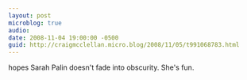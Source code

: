 ```yaml
---
layout: post
microblog: true
audio: 
date: 2008-11-04 19:00:00 -0500
guid: http://craigmcclellan.micro.blog/2008/11/05/t991068783.html
---
```

hopes Sarah Palin doesn't fade into obscurity.  She's fun.
